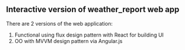 ## Interactive version of weather_report web app
There are 2 versions of the web application:
1. Functional using flux design pattern with React for building UI
2. OO with MVVM design pattern via Angular.js